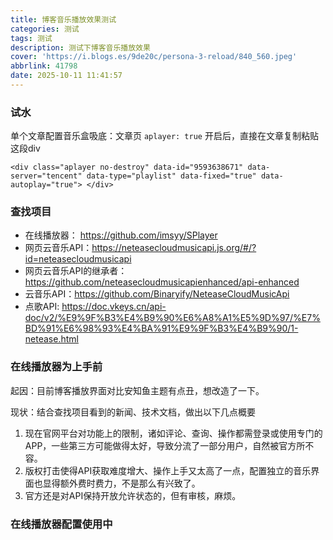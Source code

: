 ```yaml
---
title: 博客音乐播放效果测试
categories: 测试
tags: 测试
description: 测试下博客音乐播放效果
cover: 'https://i.blogs.es/9de20c/persona-3-reload/840_560.jpeg'
abbrlink: 41798
date: 2025-10-11 11:41:57
---
```


### 试水

单个文章配置音乐盒吸底：文章页 `aplayer: true` 开启后，直接在文章复制粘贴这段div

```
<div class="aplayer no-destroy" data-id="9593638671" data-server="tencent" data-type="playlist" data-fixed="true" data-autoplay="true"> </div>
```


<div class="aplayer no-destroy" data-id="9593638671" data-server="tencent" data-type="playlist" data-fixed="true" data-autoplay="true"> </div>

### 查找项目

* 在线播放器： https://github.com/imsyy/SPlayer
* 网页云音乐API：https://neteasecloudmusicapi.js.org/#/?id=neteasecloudmusicapi
* 网页云音乐API的继承者：https://github.com/neteasecloudmusicapienhanced/api-enhanced
* 云音乐API：https://github.com/Binaryify/NeteaseCloudMusicApi
* 点歌API: https://doc.vkeys.cn/api-doc/v2/%E9%9F%B3%E4%B9%90%E6%A8%A1%E5%9D%97/%E7%BD%91%E6%98%93%E4%BA%91%E9%9F%B3%E4%B9%90/1-netease.html

### 在线播放器为上手前

起因：目前博客播放界面对比安知鱼主题有点丑，想改造了一下。

现状：结合查找项目看到的新闻、技术文档，做出以下几点概要

1. 现在官网平台对功能上的限制，诸如评论、查询、操作都需登录或使用专门的APP，一些第三方可能做得太好，导致分流了一部分用户，自然被官方所不容。
2. 版权打击使得API获取难度增大、操作上手又太高了一点，配置独立的音乐界面也显得额外费时费力，不是那么有兴致了。
3. 官方还是对API保持开放允许状态的，但有审核，麻烦。

### 在线播放器配置使用中